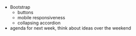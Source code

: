 - Bootstrap
  - buttons
  - mobile responsiveness
  - collapsing accordion
- agenda for next week, think about ideas over the weekend
